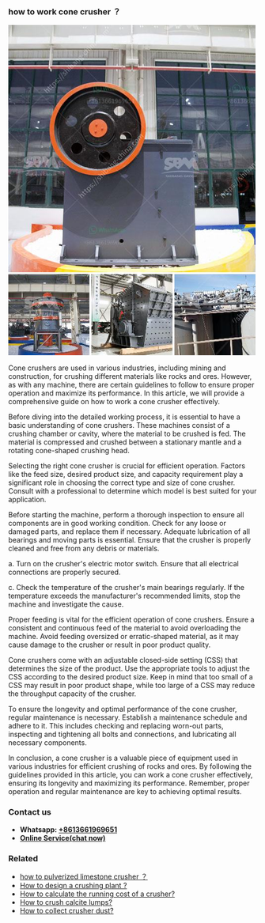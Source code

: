 <h3>how to work cone crusher ？</h3><img src='1701746169.jpg' alt=''><p>Cone crushers are used in various industries, including mining and construction, for crushing different materials like rocks and ores. However, as with any machine, there are certain guidelines to follow to ensure proper operation and maximize its performance. In this article, we will provide a comprehensive guide on how to work a cone crusher effectively.</p><p>Before diving into the detailed working process, it is essential to have a basic understanding of cone crushers. These machines consist of a crushing chamber or cavity, where the material to be crushed is fed. The material is compressed and crushed between a stationary mantle and a rotating cone-shaped crushing head.</p><p>Selecting the right cone crusher is crucial for efficient operation. Factors like the feed size, desired product size, and capacity requirement play a significant role in choosing the correct type and size of cone crusher. Consult with a professional to determine which model is best suited for your application.</p><p>Before starting the machine, perform a thorough inspection to ensure all components are in good working condition. Check for any loose or damaged parts, and replace them if necessary. Adequate lubrication of all bearings and moving parts is essential. Ensure that the crusher is properly cleaned and free from any debris or materials.</p><p>a. Turn on the crusher's electric motor switch. Ensure that all electrical connections are properly secured.</p><p>c. Check the temperature of the crusher's main bearings regularly. If the temperature exceeds the manufacturer's recommended limits, stop the machine and investigate the cause.</p><p>Proper feeding is vital for the efficient operation of cone crushers. Ensure a consistent and continuous feed of the material to avoid overloading the machine. Avoid feeding oversized or erratic-shaped material, as it may cause damage to the crusher or result in poor product quality.</p><p>Cone crushers come with an adjustable closed-side setting (CSS) that determines the size of the product. Use the appropriate tools to adjust the CSS according to the desired product size. Keep in mind that too small of a CSS may result in poor product shape, while too large of a CSS may reduce the throughput capacity of the crusher.</p><p>To ensure the longevity and optimal performance of the cone crusher, regular maintenance is necessary. Establish a maintenance schedule and adhere to it. This includes checking and replacing worn-out parts, inspecting and tightening all bolts and connections, and lubricating all necessary components.</p><p>In conclusion, a cone crusher is a valuable piece of equipment used in various industries for efficient crushing of rocks and ores. By following the guidelines provided in this article, you can work a cone crusher effectively, ensuring its longevity and maximizing its performance. Remember, proper operation and regular maintenance are key to achieving optimal results.</p><h3>Contact us</h3><ul><li><strong>Whatsapp:&nbsp;<a href="https://wa.me/8613661969651">+8613661969651</a></strong></li><li><a href="https://swt.shibang-china.com/?git&amp;zhl&amp;how to work cone crusher ？"><strong>Online Service(chat now)</strong></a></li></ul><h3>Related</h3><ul><li><a href='how to pulverized limestone crusher ？.md'>how to pulverized limestone crusher ？</a></li><li><a href='How to design a crushing plant .md'>How to design a crushing plant ?</a></li><li><a href='How to calculate the running cost of a crusher.md'>How to calculate the running cost of a crusher?</a></li><li><a href='How to crush calcite lumps.md'>How to crush calcite lumps?</a></li><li><a href='How to collect crusher dust.md'>How to collect crusher dust?</a></li></ul>